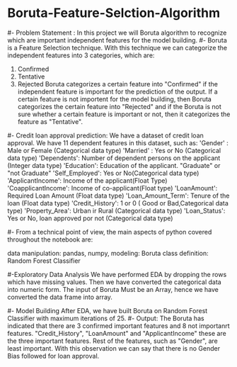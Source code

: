 # Boruta-Feature-Selction-Algorithm
#- Problem Statement : In this project we will Boruta algorithm to recognize which are important independent features for the model building. 
#- Boruta is a Feature Selection technique. With this technique we can categorize the independent features into 3 categories,
which are: 
1) Confirmed
2) Tentative
3) Rejected
Boruta categorizes a certain feature into "Confirmed" if the independent feature is important for the prediction of the output.
If a certain feature is not importent for the model building, then Boruta categorizes the certain feature into "Rejected" and if the Boruta is not sure whether a certain feature is important or not, then it categorizes the feature as "Tentative".

#- Credit loan approval prediction: We have a dataset of credit loan approval. We have 11 dependent features in this dataset, such as:
'Gender' : Male or Female (Categorical data type)
'Married' : Yes or No (Categorical data type)
'Dependents': Number of dependent persons on the applicant (Integer data type)
'Education': Education of the applicant. "Graduate" or "not Graduate"
'Self_Employed': Yes or No(Categorical data type)
'ApplicantIncome': Income of the applicant(Float Type)
'CoapplicantIncome': Income of co-applicant(Float type)
'LoanAmount': Required Loan Amount (Float data type)
'Loan_Amount_Term': Tenure of the loan (Float data type)
'Credit_History': 1 or 0 ( Good or Bad,Categorical data type)
'Property_Area': Urban ir Rural (Categorical data type)
'Loan_Status': Yes or No, loan approved por not (Categorical data type)

#- From a technical point of view, the main aspects of python covered throughout the notebook are:

data manipulation: pandas, numpy,
modeling: Boruta
class definition: Random Forest Classifier

#-Exploratory Data Analysis
We have performed EDA by dropping the rows which have missing values. Then we have converted the categorical data into numeric form.
The input of Boruta Must be an Array, hence we have converted the data frame into array.

#- Model Building
After EDA, we have built Boruta on Random Forest Classifier with maximum iterations of 25.
#- Output:
The Boruta has indicated that there are 3 confirmed important features and 8 not importanrt features.
"Credit_History", "LoanAmount" and "ApplicantIncome" these are the three important features. 
Rest of the features, such as "Gender", are least important. With this observation we can say that there is no Gender Bias followed for loan approval.

















